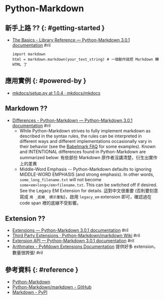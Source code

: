 # Python-Markdown

## 新手上路 ?? {: #getting-started }

  - [The Basics - Library Reference — Python\-Markdown 3\.0\.1 documentation](https://python-markdown.github.io/reference/#the-basics) #ril

        import markdown
        html = markdown.markdown(your_text_string) # 一個動作就把 Markdown 轉 HTML 了

## 應用實例 {: #powered-by }

  - [mkdocs/setup\.py at 1\.0\.4 · mkdocs/mkdocs](https://github.com/mkdocs/mkdocs/blob/1.0.4/setup.py#L62)

## Markdown ??

  - [Differences - Python\-Markdown — Python\-Markdown 3\.0\.1 documentation](https://python-markdown.github.io/#differences) #ril
      - While Python-Markdown strives to fully implement markdown as described in the syntax rules, the rules can be interpreted in different ways and different implementations occasionally vary in their behavior (see the [Babelmark FAQ](http://johnmacfarlane.net/babelmark2/faq.html#what-are-some-examples-of-interesting-divergences-between-implementations) for some examples). Known and INTENTIONAL differences found in Python-Markdown are summarized below: 有些部份 Markdown 原作者沒講清楚，衍生出實作上的差異
      - Middle-Word Emphasis -- Python-Markdown defaults to ignoring MIDDLE-WORD EMPHASIS (and strong emphasis). In other words, `some_long_filename.txt` will not become `some<em>long</em>filename.txt`. This can be switched off if desired. See the Legacy EM Extension for details. 這對中文很重要 (否則要刻意寫成 `用 _底線_ 標示重點`)，啟用 `legacy_em` extension 即可，確認過在 code span 裡的底線不受影響。

## Extension ??

  - [Extensions — Python\-Markdown 3\.0\.1 documentation](https://python-markdown.github.io/extensions/) #ril
  - [Third Party Extensions · Python\-Markdown/markdown Wiki](https://github.com/Python-Markdown/markdown/wiki/Third-Party-Extensions) #ril
  - [Extension API — Python\-Markdown 3\.0\.1 documentation](https://python-markdown.github.io/extensions/api/) #ril
  - [Arithmatex \- PyMdown Extensions Documentation](https://facelessuser.github.io/pymdown-extensions/extensions/arithmatex/) 提供好多 extension，數量很誇張! #ril

## 參考資料 {: #reference }

  - [Python-Markdown](https://python-markdown.github.io/)
  - [Python\-Markdown/markdown - GitHub](https://github.com/Python-Markdown/markdown)
  - [Markdown - PyPI](https://pypi.org/project/Markdown/)

